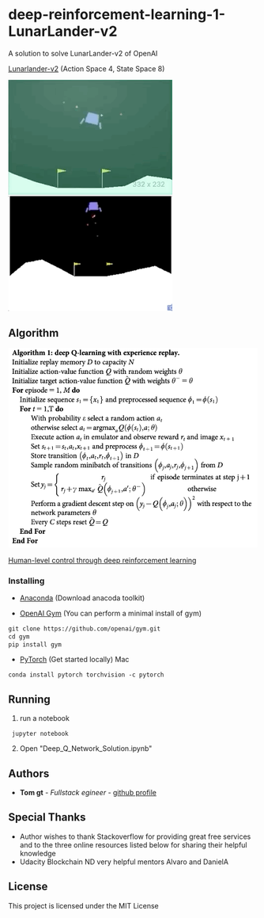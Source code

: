 # deep-reinforcement-learning-1-LunarLander-v2
A solution to solve LunarLander-v2 of OpenAI 

[Lunarlander-v2](https://gym.openai.com/envs/LunarLander-v2/) (Action Space 4, State Space 8)

![untrained agent](src/agent_untrained.gif) 
![trained agent](src/agent_trained.gif) 

## Algorithm
![Algorithm](src/Algorithm1.png)

[Human-level control through deep reinforcement learning](https://gym.openai.com/envs/LunarLander-v2/)


### Installing

* [Anaconda](https://www.anaconda.com/products/individual) (Download anacoda toolkit)

* [OpenAI Gym](https://github.com/openai/gym) (You can perform a minimal install of gym)

```
git clone https://github.com/openai/gym.git
cd gym
pip install gym
```
* [PyTorch](https://pytorch.org/get-started/locally/) (Get started locally)
Mac
```
conda install pytorch torchvision -c pytorch
```
## Running
1. run a notebook
```
 jupyter notebook
```
2. Open "Deep_Q_Network_Solution.ipynb"

## Authors

* **Tom gt** - *Fullstack egineer* - [github profile](https://github.com/tomgtqq)


## Special Thanks
* Author wishes to thank Stackoverflow for providing great free services and to the three online resources listed below for sharing their helpful knowledge
* Udacity Blockchain ND very helpful mentors Alvaro and DanielA

## License

This project is licensed under the MIT License 
